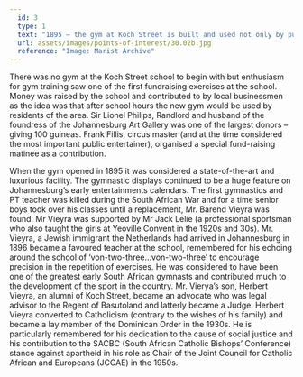 ```yaml
---
  id: 3
  type: 1
  text: "1895 – the gym at Koch Street is built and used not only by pupils at the school. This picture shows some senior boys (in Marist PT uniform) and some other adults training ‘after hours’. "
  url: assets/images/points-of-interest/30.02b.jpg
  reference: "Image: Marist Archive"
---
```

There was no gym at the Koch Street school to begin with but enthusiasm for gym training saw one of the first fundraising exercises at the school. Money was raised by the school and contributed to by local businessmen as the idea was that after school hours the new gym would be used by residents of the area. Sir Lionel Philips, Randlord and husband of the foundress of the Johannesburg Art Gallery was one of the largest donors – giving 100 guineas. Frank Fillis, circus master (and at the time considered the most important public entertainer), organised a special fund-raising matinee as a contribution.

When the gym opened in 1895 it was considered a state-of-the-art and luxurious facility. The gymnastic displays continued to be a huge feature on Johannesburg’s early entertainments calendars. The first gymnastics and PT teacher was killed during the South African War and for a time senior boys took over his classes until a replacement, Mr. Barend Vieyra was found. Mr Vieyra was supported by Mr Jack Lelie (a professional sportsman who also taught the girls at Yeoville Convent in the 1920s and 30s). Mr. Vieyra, a Jewish immigrant the Netherlands had arrived in Johannesburg in 1896 became a favoured teacher at the school, remembered for his echoing around the school of ‘von-two-three…von-two-three’ to encourage precision in the repetition of exercises. He was considered to have been one of the greatest early South African gymnasts and contributed much to the development of the sport in the country. Mr. Vierya’s son, Herbert Vieyra, an alumni of Koch Street, became an advocate who was legal advisor to the Regent of Basutoland and latterly became a Judge. Herbert Vieyra converted to Catholicism (contrary to the wishes of his family) and became a lay member of the Dominican Order in the 1930s. He is particularly remembered for his dedication to the cause of social justice and his contribution to the SACBC (South African Catholic Bishops’ Conference) stance against apartheid in his role as Chair of the Joint Council for Catholic African and Europeans (JCCAE) in the 1950s.
        